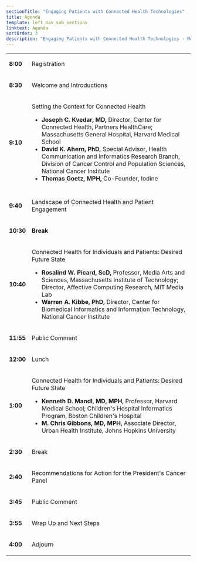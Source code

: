 ```yaml
---
sectionTitle: "Engaging Patients with Connected Health Technologies"
title: Agenda
template: left_nav_sub_sections
linktext: Agenda
sortOrder: 3
description: "Engaging Patients with Connected Health Technologies - Meeting Agenda"
---
```


<table class="agenda-table">
<tbody>
<tr><td>

**8:00**</td><td>

Registration

</td></tr>
<tr><td>

**8:30**</td><td>

Welcome and Introductions

</td></tr>
<tr><td>

**9:10**</td><td>

Setting the Context for Connected Health

- **Joseph C. Kvedar, MD,** Director, Center for Connected Health, Partners HealthCare; Massachusetts General Hospital, Harvard Medical School
- **David K. Ahern, PhD,** Special Advisor, Health Communication and Informatics Research Branch, Division of Cancer Control and Population Sciences, National Cancer Institute
- **Thomas Goetz, MPH,** Co-Founder, Iodine
</td></tr>
<tr><td>
<tr><td>

**9:40**</td><td>

Landscape of Connected Health and Patient Engagement

</td></tr>
<tr><td>

**10:30**</td><td>

**Break**

</td></tr>
<tr><td>

**10:40** </td><td>

Connected Health for Individuals and Patients: Desired Future State

- **Rosalind W. Picard, ScD,** Professor, Media Arts and Sciences, Massachusetts Institute of Technology; Director, Affective Computing Research, MIT Media Lab
- **Warren A. Kibbe, PhD,** Director, Center for Biomedical Informatics and Information Technology, National Cancer Institute
</td></tr>
<tr><td>

**11:55** </td><td>

Public Comment

</td></tr>

<tr><td>

**12:00** </td><td>

Lunch

</td></tr>
<tr><td>

**1:00** </td><td>

Connected Health for Individuals and Patients: Desired Future State

- **Kenneth D. Mandl, MD, MPH,** Professor, Harvard Medical School; Children's Hospital Informatics Program, Boston Children's Hospital
- **M. Chris Gibbons, MD, MPH,** Associate Director, Urban Health Institute, Johns Hopkins University
</td></tr>
<tr><td>

**2:30** </td><td>

Break

</td></tr>
<tr><td>

**2:40** </td><td>

Recommendations for Action for the President's Cancer Panel

</td></tr>
<tr><td>

**3:45** </td><td>

Public Comment

</td></tr>
<tr><td>

**3:55** </td><td>

Wrap Up and Next Steps

</td></tr>
<tr><td>

**4:00** </td><td>

Adjourn

</td></tr>
</tbody></table>
